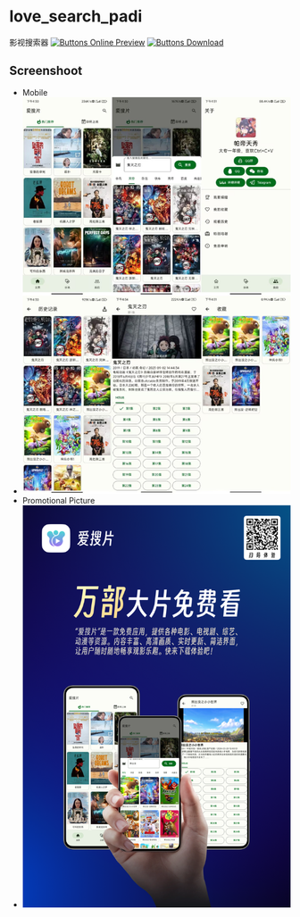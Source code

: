 # love_search_padi
影视搜索器
[![Buttons Online Preview]][Online Preview]
[![Buttons Download]][Download]
## Screenshoot
* Mobile
* ![alt text](/media/screenshoot.png "Android")
* Promotional Picture
*  ![alt text](/media/PromotionalPicture.png "PromotionalPicture")

[Online Preview]: https://liplum-dev.github.io/mimir/

[Download]: https://github.com/paditianxiu/love_search_padi/releases/latest

<!---------------------------------[ Buttons ]--------------------------------->

[Buttons Download]: https://img.shields.io/github/downloads/liplum-dev/mimir/total?color=023a46&label=Download&logo=docusign&logoColor=white&style=for-the-badge&labelColor=034e5e

[Buttons Online Preview]: https://img.shields.io/badge/Oneline%20Preview-2d7b7e?style=for-the-badge

